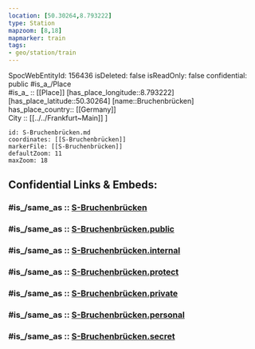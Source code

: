 ```yaml
---
location: [50.30264,8.793222] 
type: Station 
mapzoom: [8,18] 
mapmarker: train 
tags:
- geo/station/train
---
```

SpocWebEntityId: 156436
isDeleted: false
isReadOnly: false
confidential: public
#is_a_/Place  
#is_a_ :: [[Place]] 
[has_place_longitude::8.793222] 
[has_place_latitude::50.30264] 
[name::Bruchenbrücken] 
has_place_country:: [[Germany]]  
City :: [[../../Frankfurt~Main]] ] 


```leaflet
id: S-Bruchenbrücken.md
coordinates: [[S-Bruchenbrücken]] 
markerFile: [[S-Bruchenbrücken]] 
defaultZoom: 11 
maxZoom: 18
```


## Confidential Links & Embeds: 

### #is_/same_as :: [S-Bruchenbrücken](/_Standards/Earth/Continent/Europe/Europe~Central/Germany/Germany~West/Hessen/counties~Hessen/Frankfurt~Main/Stations-FFM~S/S-Bruchenbrücken.md) 

### #is_/same_as :: [S-Bruchenbrücken.public](/_public/Earth/Continent/Europe/Europe~Central/Germany/Germany~West/Hessen/counties~Hessen/Frankfurt~Main/Stations-FFM~S/S-Bruchenbrücken.public.md) 

### #is_/same_as :: [S-Bruchenbrücken.internal](/_internal/Earth/Continent/Europe/Europe~Central/Germany/Germany~West/Hessen/counties~Hessen/Frankfurt~Main/Stations-FFM~S/S-Bruchenbrücken.internal.md) 

### #is_/same_as :: [S-Bruchenbrücken.protect](/_protect/Earth/Continent/Europe/Europe~Central/Germany/Germany~West/Hessen/counties~Hessen/Frankfurt~Main/Stations-FFM~S/S-Bruchenbrücken.protect.md) 

### #is_/same_as :: [S-Bruchenbrücken.private](/_private/Earth/Continent/Europe/Europe~Central/Germany/Germany~West/Hessen/counties~Hessen/Frankfurt~Main/Stations-FFM~S/S-Bruchenbrücken.private.md) 

### #is_/same_as :: [S-Bruchenbrücken.personal](/_personal/Earth/Continent/Europe/Europe~Central/Germany/Germany~West/Hessen/counties~Hessen/Frankfurt~Main/Stations-FFM~S/S-Bruchenbrücken.personal.md) 

### #is_/same_as :: [S-Bruchenbrücken.secret](/_secret/Earth/Continent/Europe/Europe~Central/Germany/Germany~West/Hessen/counties~Hessen/Frankfurt~Main/Stations-FFM~S/S-Bruchenbrücken.secret.md)

